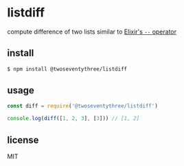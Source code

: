 # listdiff

compute difference of two lists similar to [Elixir's `--` operator](https://elixir-recipes.github.io/lists/list-difference/)

## install
```bash
$ npm install @twoseventythree/listdiff
```

## usage
```javascript
const diff = require('@twoseventythree/listdiff')

console.log(diff([1, 2, 3], [3])) // [1, 2]
```

## license
MIT
